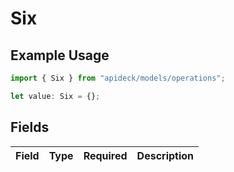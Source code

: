 # Six

## Example Usage

```typescript
import { Six } from "apideck/models/operations";

let value: Six = {};
```

## Fields

| Field       | Type        | Required    | Description |
| ----------- | ----------- | ----------- | ----------- |